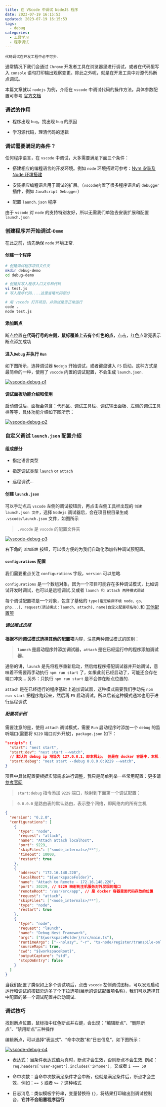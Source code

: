 ```yaml
---
title: 在 VScode 中调试 NodeJS 程序
date: 2023-07-19 16:15:53
updated: 2023-07-19 16:15:53
tags:
  - debug
categories:
  - 工具学习
  - 程序调试
---
```


`代码调试在开发工程中必不可少`.

通常情况下我们会通过 `Chrome` 开发者工具在浏览器里进行调试，或者在代码里写入 `console` 语句打印输出观察变更。除此之外呢，就是在开发工具中对源代码断点调试。

本篇文章就以 `nodejs` 为例，介绍在 `vscode` 中调试代码的操作方法，具体参数配置可参考 [官方文档](https://code.visualstudio.com/docs/editor/variables-reference)

<!-- more -->

### 调试的作用

- 程序出现 `bug`，找出现 `bug` 的原因

- 学习源代码，理清代码的逻辑

### 调试需要满足的条件？

任何程序语言，在 `vscode` 中调试，大多需要满足下面三个条件：

- 搭建相应的编程语言的开发环境。例如 `node` 环境搭建可参考：[Nvm 安装及 Node 环境搭建](/envConstruct/nvm-and-node-install)

- 安装相应编程语言用于调试的扩展。（`vscode`内置了很多程序语言的 `debugger` 插件，例如 `JavaScript Debugger`）

- 配置 `launch.json` 程序

由于 `vscode` 对 `node` 的支持特别友好，所以无需我们单独去安装扩展和配置 `launch.json`

### 创建程序并开始调试-`Demo`

在此之前，请先确保 `node` 环境正常.

#### 创建一个程序

```bash
# 创建调试程序项目文件夹
mkdir debug-demo
cd debug-demo

# 创建并写入程序入口文件和代码
vi test.js
# 写入程序代码....这里省略代码部分

# 用 vscode 打开项目，并测试是否正常运行
code .
node test.js
```

#### 添加断点

断点位置在**代码行号的左侧，鼠标覆盖上去有个红色的点**，点击，红色点常亮表示断点添加成功

#### 进入`Debug` 并执行 `Run`

如下图所示，选择调试器 `Nodejs` 开始调试，或者键盘键入 `F5` 启动。这种方式是最简单的一种，使用了 `vscode` 内置的调试配置，不会生成 `launch.json`.

[![vscode-debug-p1](/images/share/vscode-debug/p1.png)](/images/share/vscode-debug/p1.png)

#### 调试面板功能介绍和使用

启动调试后，面板会包含：代码区、调试工具栏、调试输出面板、左侧的调试工具栏等等，具体功能介绍如下图所示：

[![vscode-debug-p2](/images/share/vscode-debug/p2.png)](/images/share/vscode-debug/p2.png)

### 自定义调试 `launch.json` 配置介绍

#### 组成部分

- 指定语言类型

- 指定调试类型 `launch` or `attach`

- 远程调试...

#### 创建 `launch.json`

可以手动点击 `vscode` 左侧的调试按钮后，再点击左侧工具栏出现的 `创建 launch.json 文件`，选择 `Nodejs` 调试器后，会在项目根目录生成 `.vscode/launch.json` 文件，如图所示

> `.vscode` 是 `vscode` 的配置文件夹

[![vscode-debug-p3](/images/share/vscode-debug/p3.png)](/images/share/vscode-debug/p3.png)

右下角的 `添加配置` 按钮，可以很方便的为我们自动化添加各种调试预配置。

#### `configurations` 配置

我们需要重点关注 `configurations` 字段，`version` 可以忽略.

`configurations` 是一个数组对象，因为一个项目可能存在多种调试模式，比如调试开发时调试，也可以是远程调试.又或者 `launch 和 attach 两种模式调试`

每个调试配置项是一个对象，包含了基础的 `type(指定编译环境 node、go、php...)、request(调试模式：launch、attach)、name(自定义配置项名称)`.和 [其他配置项](https://code.visualstudio.com/docs/editor/variables-reference)

##### 调试模式选择

**根据不同调试模式选择其他的配置项**内容，注意两种调试模式的区别：

> **`launch` 是启动程序并添加调试器，`attach` 是在已经运行中的程序添加调试器**。

通俗的讲，`launch` 是先将程序重新启动，然后给程序搭配调试器并开始调试，意味着不需要再手动执行 `npm run start` 了，如果此前已经启动了，可能还会存在端口冲突... 另外：只执行 `npm run start` 是不会停在断点位置的.

`attach` 是在已经运行的程序基础上追加调试器，这种模式需要我们手动先 `npm run start` 把程序跑起来，然后再 `F5` 启动调试。所以后者这种模式通常也用于进行远程调试

##### 配置项示例

需要注意的是，使用 `attach` 调试模式，需要 `Run` 启动程序时添加一个 `debug` 的监听端口(需要将 `9229` 端口对外开放)，`package.json` 如下：

```json
"scripts": {
  "start": "nest start",
  "start:dev": "nest start --watch",
  // 默认的 debug ip 地址为 127.0.0.1，即本机ip。 但是在 docker 容器中，本机 ip 只对自己生效。所以在启动 debug 的时候，需要将地址指定为：0.0.0.0
  "start:debug": "nest start --debug 0.0.0.0:9229 --watch",
}
```

项目中具体配置要根据实际需求进行调整，我只是简单列举一些常用配置：更多请[参考官网](https://code.visualstudio.com/docs/editor/variables-reference)

> `start:debug` 指令添加 `9229` 端口，映射到下面第一个调试配置：

> `0.0.0.0` 是路由表的默认路由，表示整个网络，即网络内的所有主机

```json
{
  "version": "0.2.0",
  "configurations": [
    {
      "type": "node",
      "request": "attach",
      "name": "Attach attach localhost",
      "port": 9229,
      "skipFiles": ["<node_internals>/**"],
      "timeout": 10000,
      "restart": true
    },
    {
      "address": "172.16.148.220",
      "localRoot": "${workspaceFolder}",
      "name": "Attach to Remote - 172.16.148.220",
      "port": 30229, // 9229 映射到主机服务对外发现的端口
      "remoteRoot": "/usr/src/app", // 是 docker 容器里面代码存放的位置
      "request": "attach",
      "skipFiles": ["<node_internals>/**"],
      "type": "node",
      "restart": true
    },
    {
      "type": "node",
      "request": "launch",
      "name": "Debug Nest Framework",
      "args": ["${workspaceFolder}/src/main.ts"],
      "runtimeArgs": ["--nolazy", "-r", "ts-node/register/transpile-only"],
      "sourceMaps": true,
      "cwd": "${workspaceRoot}",
      "outputCapture": "std",
      "stopOnEntry": false
    }
  ]
}
```

当我们配置了类似如上多个调试项后，点击 `vscode` 左侧调试图标，可以发现启动运行和调试的按钮旁边多了个下拉选项(展示的调试配置项名称)，我们可以选择其中配置的某一个调试配置并启动调试.

### 调试技巧

找到断点位置，鼠标指中红色断点并右键，会出现：“编辑断点”、“删除断点”、“禁用断点”三种操作

编辑断点，可以选择“表达式”、“命中次数”和“日志信息”，如下图所示：

[![vscode-debug-p4](/images/share/vscode-debug/p4.png)](/images/share/vscode-debug/p4.png)

- 表达式：当条件表达式值为真时，断点才会生效，否则断点不会生效. 例如：`req.headers['user-agent'].includes('iPhone')`，又或者 `i === 50`

- 命中次数：当命中次数满足条件才会中断，也就是满足条件后，断点才会生效，例如：`== 5` 或者 `>= 7` 这种格式

- 日志消息：类似模板字符串，变量替换符 `{}`，将结果打印输出到调试控制台，**它并不会阻塞程序运行**
